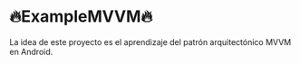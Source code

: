 # 🔥ExampleMVVM🔥
La idea de este proyecto es el aprendizaje del patrón arquitectónico MVVM en Android.
